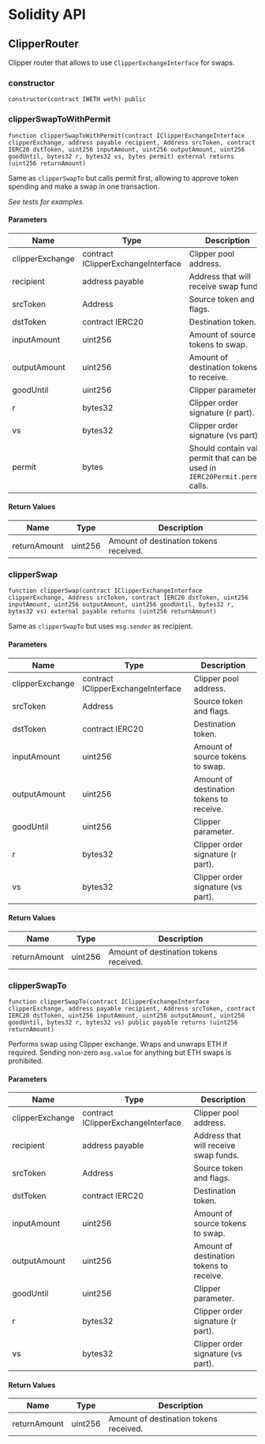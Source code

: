 # Solidity API

## ClipperRouter

Clipper router that allows to use `ClipperExchangeInterface` for swaps.

### constructor

```solidity
constructor(contract IWETH weth) public
```

### clipperSwapToWithPermit

```solidity
function clipperSwapToWithPermit(contract IClipperExchangeInterface clipperExchange, address payable recipient, Address srcToken, contract IERC20 dstToken, uint256 inputAmount, uint256 outputAmount, uint256 goodUntil, bytes32 r, bytes32 vs, bytes permit) external returns (uint256 returnAmount)
```

Same as `clipperSwapTo` but calls permit first,
        allowing to approve token spending and make a swap in one transaction.

_See tests for examples._

#### Parameters

| Name | Type | Description |
| ---- | ---- | ----------- |
| clipperExchange | contract IClipperExchangeInterface | Clipper pool address. |
| recipient | address payable | Address that will receive swap funds. |
| srcToken | Address | Source token and flags. |
| dstToken | contract IERC20 | Destination token. |
| inputAmount | uint256 | Amount of source tokens to swap. |
| outputAmount | uint256 | Amount of destination tokens to receive. |
| goodUntil | uint256 | Clipper parameter. |
| r | bytes32 | Clipper order signature (r part). |
| vs | bytes32 | Clipper order signature (vs part). |
| permit | bytes | Should contain valid permit that can be used in `IERC20Permit.permit` calls. |

#### Return Values

| Name | Type | Description |
| ---- | ---- | ----------- |
| returnAmount | uint256 | Amount of destination tokens received. |

### clipperSwap

```solidity
function clipperSwap(contract IClipperExchangeInterface clipperExchange, Address srcToken, contract IERC20 dstToken, uint256 inputAmount, uint256 outputAmount, uint256 goodUntil, bytes32 r, bytes32 vs) external payable returns (uint256 returnAmount)
```

Same as `clipperSwapTo` but uses `msg.sender` as recipient.

#### Parameters

| Name | Type | Description |
| ---- | ---- | ----------- |
| clipperExchange | contract IClipperExchangeInterface | Clipper pool address. |
| srcToken | Address | Source token and flags. |
| dstToken | contract IERC20 | Destination token. |
| inputAmount | uint256 | Amount of source tokens to swap. |
| outputAmount | uint256 | Amount of destination tokens to receive. |
| goodUntil | uint256 | Clipper parameter. |
| r | bytes32 | Clipper order signature (r part). |
| vs | bytes32 | Clipper order signature (vs part). |

#### Return Values

| Name | Type | Description |
| ---- | ---- | ----------- |
| returnAmount | uint256 | Amount of destination tokens received. |

### clipperSwapTo

```solidity
function clipperSwapTo(contract IClipperExchangeInterface clipperExchange, address payable recipient, Address srcToken, contract IERC20 dstToken, uint256 inputAmount, uint256 outputAmount, uint256 goodUntil, bytes32 r, bytes32 vs) public payable returns (uint256 returnAmount)
```

Performs swap using Clipper exchange. Wraps and unwraps ETH if required.
        Sending non-zero `msg.value` for anything but ETH swaps is prohibited.

#### Parameters

| Name | Type | Description |
| ---- | ---- | ----------- |
| clipperExchange | contract IClipperExchangeInterface | Clipper pool address. |
| recipient | address payable | Address that will receive swap funds. |
| srcToken | Address | Source token and flags. |
| dstToken | contract IERC20 | Destination token. |
| inputAmount | uint256 | Amount of source tokens to swap. |
| outputAmount | uint256 | Amount of destination tokens to receive. |
| goodUntil | uint256 | Clipper parameter. |
| r | bytes32 | Clipper order signature (r part). |
| vs | bytes32 | Clipper order signature (vs part). |

#### Return Values

| Name | Type | Description |
| ---- | ---- | ----------- |
| returnAmount | uint256 | Amount of destination tokens received. |

